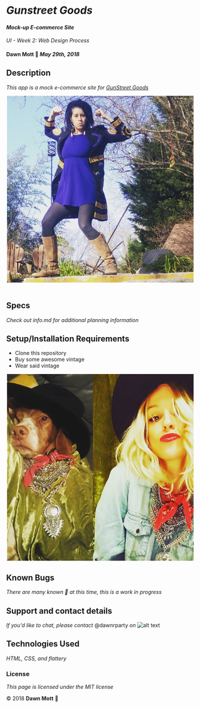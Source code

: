 <!-- Twitter icon from https://github.com/carlsednaoui/gitsocial -->
[1.1]: http://i.imgur.com/tXSoThF.png (twitter icon with padding)

# _Gunstreet Goods_

#### _Mock-up E-commerce Site_
_UI - Week 2: Web Design Process_

#### **Dawn Mott** :sunrise_over_mountains: _May 29th, 2018_

## Description

_This app is a mock e-commerce site for  [GunStreet Goods](https://www.facebook.com/Gunstreet-Goods-967820216586146/)_
<div style="text-align:center"><img src="./img/dawn-gg.jpg" alt="me, dawn, in GunStreet tunic" width="500"></div>

<br>

## Specs
_Check out info.md for additional planning information_

## Setup/Installation Requirements

* Clone this repository
* Buy some awesome vintage
* Wear said vintage


<div style="text-align:center"><img src="./img/whoworeitbest.jpg" alt="Beyonce 711 video still, namaste" width="500"></div>

## Known Bugs

_There are many known :bug: at this time, this is a work in progress_

## Support and contact details

_If you'd like to chat, please contact_ @dawnrparty _on_ ![alt text][1.1]

## Technologies Used

_HTML, CSS, and flattery_

### License

*This page is licensed under the MIT license*

&copy; 2018 **Dawn Mott** :sunrise_over_mountains:
